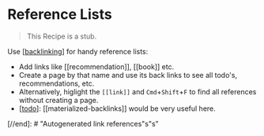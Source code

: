 # Reference Lists

> This Recipe is a stub.

Use [[backlinking]] for handy reference lists:

- Add links like [[recommendation]], [[book]] etc.
- Create a page by that name and use its back links to see all todo's, recommendations, etc.
- Alternatively, higlight the `[[link]]` and `Cmd`+`Shift`+`F` to find all references without creating a page.
- [[todo]]: [[materialized-backlinks]] would be very useful here.

[//begin]: # "Autogenerated link references for markdown compatibility"
[backlinking]: backlinking "Backlinking"
[todo]: todo "Todo"

[//end]: # "Autogenerated link references"s"s"
